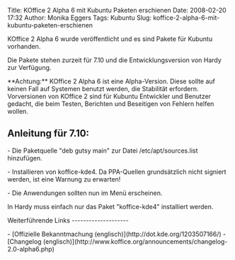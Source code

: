 Title: KOffice 2 Alpha 6 mit Kubuntu Paketen erschienen
Date: 2008-02-20 17:32
Author: Monika Eggers
Tags: Kubuntu
Slug: koffice-2-alpha-6-mit-kubuntu-paketen-erschienen

KOffice 2 Alpha 6 wurde veröffentlicht und es sind Pakete für Kubuntu
vorhanden.  

Die Pakete stehen zurzeit für 7.10 und die Entwicklungsversion von Hardy
zur Verfügung.

</p>
**Achtung:** KOffice 2 Alpha 6 ist eine Alpha-Version. Diese sollte auf
keinen Fall auf Systemen benutzt werden, die Stabilität erfordern.
Vorversionen von KOffice 2 sind für Kubuntu Entwickler und Benutzer
gedacht, die beim Testen, Berichten und Beseitigen von Fehlern helfen
wollen.

</p>
<!--break--><!--break-->

Anleitung für 7.10:
-------------------

</p>
-   Die Paketquelle "deb
    <http://ppa.launchpad.net/kubuntu-members-kde4/ubuntu> gutsy main"
    zur Datei /etc/apt/sources.list hinzufügen.
    </p>
    <p>
-   Installieren von koffice-kde4. Da PPA-Quellen grundsätzlich nicht
    signiert werden, ist eine Warnung zu erwarten!
    </p>
    <p>
-   Die Anwendungen sollten nun im Menü erscheinen.

</p>
In Hardy muss einfach nur das Paket "koffice-kde4" installiert werden.

</p>
Weiterführende Links
--------------------

</p>
-   [Offizielle Bekanntmachung
    (englisch)](http://dot.kde.org/1203507166/)
-   [Changelog
    (englisch)](http://www.koffice.org/announcements/changelog-2.0-alpha6.php)

</p>
</p>

